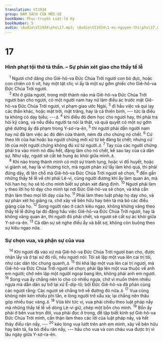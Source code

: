 ```yaml
---
translation: VI1934
group: NĂM SÁCH CỦA MÔI-SE
bookName: Phục-truyền Luật-lệ Ký 
bookNumber: 5
audio: \Audio\VI1934\phu\17.mp3; \Audio\VI1934\1-ms-nguyen-thi\phu\17.mp3
---
```


<div class="title"><h1>17</h1><h3>Hình phạt tội thờ tà thần. – Sự phán xét giao cho thầy tế lễ</h3></div>
<span class="verse phu_17_1"> <sup>1</sup> Ngươi chớ dâng cho Giê-hô-va Đức Chúa Trời ngươi con bò đực, hoặc con chiên có tì vít, hay một tật chi; vì ấy là một sự gớm ghiếc cho Giê-hô-va Đức Chúa Trời ngươi. <br/></span>
<span class="verse phu_17_2"> <sup>2</sup> Khi ở giữa ngươi, trong một thành nào mà Giê-hô-va Đức Chúa Trời ngươi ban cho ngươi, có một người nam hay nữ làm điều ác trước mặt Giê-hô-va Đức Chúa Trời ngươi, vi phạm giao ước Ngài, </span>
<span class="verse phu_17_3"><sup>3</sup> đi hầu việc và quì lạy các thần khác, hoặc mặt trời, mặt trăng, hay là cả thiên binh, --- tức là điều ta không có dạy biểu; ---<a data-toggle="tooltip" data-placement="bottom" title="Xu 22:20">⚓</a></span>
<span class="verse phu_17_4"><sup>4</sup> khi điều đó đem học cho ngươi hay, thì phải tra hỏi kỹ càng, và nếu điều người ta nói là thật, và quả quyết có một sự gớm ghê dường ấy đã phạm trong Y-sơ-ra-ên, </span>
<span class="verse phu_17_5"><sup>5</sup> thì ngươi phải dẫn người nam hay nữ đã làm việc ác đó đến cửa thành, ném đá cho chúng nó chết. </span>
<span class="verse phu_17_6"><sup>6</sup> Cứ theo lời của hai hoặc ba người chứng mới xử tử kẻ đáng bị chết; nhưng cứ lời của một người chứng không đủ xử tử người.<a data-toggle="tooltip" data-placement="bottom" title="Dan 35:30; Phu 19:15; Mat 18:16; 2Co 13:1; 1Ti 5:19; He 10:28">⚓</a></span>
<span class="verse phu_17_7"><sup>7</sup> Tay của các người chứng phải tra vào mình nó đầu hết, đặng làm cho nó chết, kế sau tay của cả dân sự. Như vậy, ngươi sẽ cất kẻ hung ác khỏi giữa mình.<a data-toggle="tooltip" data-placement="bottom" title="1Co 5:13">⚓</a><br/></span>
<span class="verse phu_17_8"> <sup>8</sup> Khi nào trong thành mình có một sự tranh tụng, hoặc vì đổ huyết, hoặc vì giành xé, hay là vì thương tích, mà ngươi phân xử lấy làm khó quá, thì phải đứng dậy, đi lên chỗ mà Giê-hô-va Đức Chúa Trời ngươi sẽ chọn, </span>
<span class="verse phu_17_9"><sup>9</sup> đến gần những thầy tế lễ về chi phái Lê-vi, cùng người đương khi ấy làm quan án, mà hỏi han họ; họ sẽ tỏ cho mình biết sự phán xét đáng định. </span>
<span class="verse phu_17_10"><sup>10</sup> Ngươi phải làm y theo lời họ tỏ dạy cho mình tại nơi Đức Giê-hô-va sẽ chọn, và khá cẩn thận làm theo mọi lời dạy của họ. </span>
<span class="verse phu_17_11"><sup>11</sup> Phải làm theo luật pháp họ dạy cho, và sự phán xét họ giảng ra, chớ xây về bên hữu hay bên tả mà bỏ các điều giảng của họ. </span>
<span class="verse phu_17_12"><sup>12</sup> Song người nào ở cách kiêu ngạo, không khứng vâng theo thầy tế lễ đứng tại đó đặng hầu việc Giê-hô-va Đức Chúa Trời ngươi, hay là không vâng quan án, thì người đó phải chết, và ngươi sẽ cất sự ác khỏi giữa Y-sơ-ra-ên. </span>
<span class="verse phu_17_13"><sup>13</sup> Cả dân sự sẽ nghe điều ấy và bắt sợ, không còn buông theo sự kiêu ngạo nữa. <br/></span>
<div class="title"><h3>Sự chọn vua, và phận sự của vua</h3></div>
<span class="verse phu_17_14"> <sup>14</sup> Khi ngươi đã vào xứ mà Giê-hô-va Đức Chúa Trời ngươi ban cho, được nhận lấy và ở tại xứ đó rồi, nếu ngươi nói: Tôi sẽ lập một vua lên cai trị tôi, như các dân tộc chung quanh,<a data-toggle="tooltip" data-placement="bottom" title="1Sa 8:5">⚓</a></span>
<span class="verse phu_17_15"><sup>15</sup> thì khá lập một vua lên cai trị ngươi, mà Giê-hô-va Đức Chúa Trời ngươi sẽ chọn; phải lập lên một vua thuộc về anh em ngươi; chớ nên lập một người ngoại bang lên, không phải anh em ngươi. </span>
<span class="verse phu_17_16"><sup>16</sup> Song vua ấy chẳng nên lo cho có nhiều ngựa, chớ vì muốn thêm nhiều ngựa mà dẫn dân sự trở lại xứ Ê-díp-tô; bởi Đức Giê-hô-va đã phán cùng các ngươi rằng: Các ngươi sẽ chẳng trở về đường đó nữa.<a data-toggle="tooltip" data-placement="bottom" title="1Vua 10:28; 2Su 1:16; 9:28">⚓</a></span>
<span class="verse phu_17_17"><sup>17</sup> Vua cũng không nên kén nhiều phi tần, e lòng người trở xấu xa; lại chẳng nên thâu góp nhiều bạc vàng.<a data-toggle="tooltip" data-placement="bottom" title="1Vua 10:14-22,27; 11:1-8; 2Su 1:15; 9:27">⚓</a></span>
<span class="verse phu_17_18"><sup>18</sup> Vừa khi tức vị, vua phải chiếu theo luật pháp nầy mà những thầy tế lễ về dòng Lê-vi giữ, chép một bổn cho mình. </span>
<span class="verse phu_17_19"><sup>19</sup> Bổn ấy phải ở bên vua trọn đời, vua phải đọc ở trong, để tập biết kính sợ Giê-hô-va Đức Chúa Trời mình, cẩn thận làm theo các lời của luật pháp nầy, và hết thảy điều răn nầy, --- </span>
<span class="verse phu_17_20"><sup>20</sup> kẻo lòng vua lướt trên anh em mình, xây về bên hữu hay bên tả, lìa bỏ điều răn nầy, --- hầu cho vua và con cháu vua được trị vì lâu ngày giữa Y-sơ-ra-ên. <br/></span>
